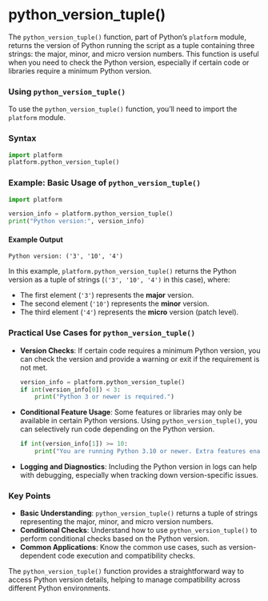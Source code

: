 # python_version_tuple()
The `python_version_tuple()` function, part of Python’s `platform` module, returns the version of Python running the script as a tuple containing three strings: the major, minor, and micro version numbers. This function is useful when you need to check the Python version, especially if certain code or libraries require a minimum Python version.

### Using `python_version_tuple()`

To use the `python_version_tuple()` function, you’ll need to import the `platform` module.

### Syntax
```python
import platform
platform.python_version_tuple()
```

### Example: Basic Usage of `python_version_tuple()`

```python
import platform

version_info = platform.python_version_tuple()
print("Python version:", version_info)
```

#### Example Output
```
Python version: ('3', '10', '4')
```

In this example, `platform.python_version_tuple()` returns the Python version as a tuple of strings (`('3', '10', '4')` in this case), where:
- The first element (`'3'`) represents the **major** version.
- The second element (`'10'`) represents the **minor** version.
- The third element (`'4'`) represents the **micro** version (patch level).

### Practical Use Cases for `python_version_tuple()`

- **Version Checks**: If certain code requires a minimum Python version, you can check the version and provide a warning or exit if the requirement is not met.

   ```python
   version_info = platform.python_version_tuple()
   if int(version_info[0]) < 3:
       print("Python 3 or newer is required.")
   ```

- **Conditional Feature Usage**: Some features or libraries may only be available in certain Python versions. Using `python_version_tuple()`, you can selectively run code depending on the Python version.

   ```python
   if int(version_info[1]) >= 10:
       print("You are running Python 3.10 or newer. Extra features enabled.")
   ```

- **Logging and Diagnostics**: Including the Python version in logs can help with debugging, especially when tracking down version-specific issues.

### Key Points 

- **Basic Understanding**: `python_version_tuple()` returns a tuple of strings representing the major, minor, and micro version numbers.
- **Conditional Checks**: Understand how to use `python_version_tuple()` to perform conditional checks based on the Python version.
- **Common Applications**: Know the common use cases, such as version-dependent code execution and compatibility checks.

The `python_version_tuple()` function provides a straightforward way to access Python version details, helping to manage compatibility across different Python environments.